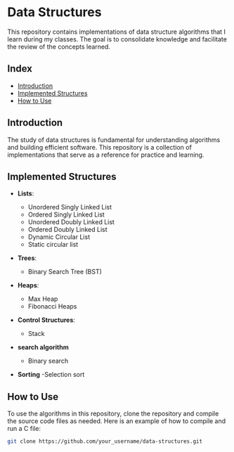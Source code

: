 # Data Structures

This repository contains implementations of data structure algorithms that I learn during my classes. The goal is to consolidate knowledge and facilitate the review of the concepts learned.

## Index

- [Introduction](#introduction)
- [Implemented Structures](#implemented-structures)
- [How to Use](#how-to-use)


## Introduction

The study of data structures is fundamental for understanding algorithms and building efficient software. This repository is a collection of implementations that serve as a reference for practice and learning.

## Implemented Structures

- **Lists**:
  - Unordered Singly Linked List
  - Ordered Singly Linked List
  - Unordered Doubly Linked List
  - Ordered Doubly Linked List
  - Dynamic Circular List
  - Static circular list

- **Trees**:
  - Binary Search Tree (BST)

- **Heaps**:
  - Max Heap
  - Fibonacci Heaps 

- **Control Structures**:
  - Stack
  
- **search algorithm**
  - Binary search

- **Sorting**
  -Selection sort
 
## How to Use

To use the algorithms in this repository, clone the repository and compile the source code files as needed. Here is an example of how to compile and run a C file:

```bash
git clone https://github.com/your_username/data-structures.git
